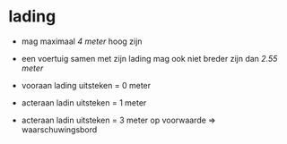 # lading

- mag maximaal *4 meter* hoog zijn

- een voertuig samen met zijn lading mag ook niet breder zijn dan *2.55 meter*

- vooraan lading uitsteken = 0 meter

- acteraan ladin uitsteken = 1 meter

- acteraan ladin uitsteken = 3 meter op voorwaarde => waarschuwingsbord
